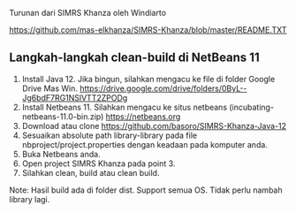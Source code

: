 Turunan dari SIMRS Khanza oleh Windiarto

https://github.com/mas-elkhanza/SIMRS-Khanza/blob/master/README.TXT


## Langkah-langkah clean-build di NetBeans 11
1. Install Java 12. Jika bingun, silahkan mengacu ke file di folder Google Drive Mas Win.
   https://drive.google.com/drive/folders/0ByL--Jg6bdF7RG1NSlVTT2ZPODg
2. Install Netbeans 11. Silahkan mengacu ke situs netbeans (incubating-netbeans-11.0-bin.zip)
   https://netbeans.org
3. Download atau clone https://github.com/basoro/SIMRS-Khanza-Java-12
4. Sesuaikan absolute path library-library pada file nbproject/project.properties dengan keadaan pada komputer anda.
5. Buka Netbeans anda.
6. Open project SIMRS Khanza pada point 3.
7. Silahkan clean, build atau clean build.

Note:
Hasil build ada di folder dist. Support semua OS. Tidak perlu nambah library lagi.
